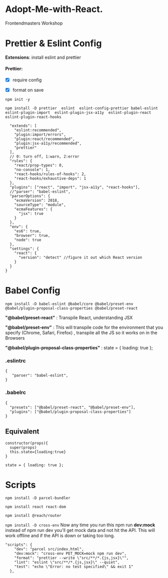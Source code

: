# Adopt-Me-with-React.
Frontendmasters Workshop

# Prettier & Eslint Config

**Extensions**: install eslint and prettier

#### Prettier:



- [x] require config 

- [x] format on save  

`npm init -y`

`npm install -D prettier  eslint  eslint-config-prettier babel-eslint  eslint-plugin-import  eslint-plugin-jsx-a11y  eslint-plugin-react  eslint-plugin-react-hooks`

````{
  "extends": [
    "eslint:recommended",
    "plugin:import/errors",
    "plugin:react/recommended",
    "plugin:jsx-a11y/recommended",
    "prettier"
  ],
  // 0: turn off, 1:warn, 2:error
  "rules": {
    "react/prop-types": 0,
    "no-console": 1,
    "react-hooks/rules-of-hooks": 2,
    "react-hooks/exhaustive-deps": 1
  },
  "plugins": ["react", "import", "jsx-a11y", "react-hooks"],
  //"parser": "babel-eslint",
  "parserOptions": {
    "ecmaVersion": 2018,
    "sourceType": "module",
    "ecmaFeatures": {
      "jsx": true
    }
  },
  "env": {
    "es6": true,
    "browser": true,
    "node": true
  },
  "settings": {
    "react": {
      "version": "detect" //figure it out which React version
    }
  }
}
````

# Babel Config

`npm install -D babel-eslint @babel/core @babel/preset-env @babel/plugin-proposal-class-properties @babel/preset-react`

**"@babel/preset-react"** : Transpile React, understanding JSX

**"@babel/preset-env"** : This will transpile code for the environment that you specify (Chrome, Safari, Firefox) , transpile all the JS so it works on in the Browsers

**"@babel/plugin-proposal-class-properties"** : state = { loading: true };

### .eslintrc

````
{
   "parser": "babel-eslint",
}
````
### .babelrc
````
{
  "presets": ["@babel/preset-react", "@babel/preset-env"],
  "plugins": ["@babel/plugin-proposal-class-properties"]
}
````

## Equivalent

````
constructor(props){
  super(props)
  this.state={loading:true}
}
````
````
state = { loading: true };
````

# Scripts

`npm install -D parcel-bundler`

`npm install react react-dom`

`npm install @reach/router`

`npm install -D cross-env`  Now any time you run this npm run **dev:mock** instead of npm run dev you'll get mock data and not hit the API. This will work offline and if the API is down or taking too long.

````
"scripts": {
    "dev": "parcel src/index.html",
    "dev:mock": "cross-env PET_MOCK=mock npm run dev",
    "format": "prettier --write \"src/**/*.{js,jsx}\"",
    "lint": "eslint \"src/**/*.{js,jsx}\" --quiet",
    "test": "echo \"Error: no test specified\" && exit 1"
  },
````
